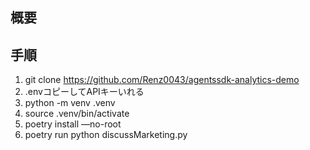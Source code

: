 ## 概要

## 手順
1. git clone https://github.com/Renz0043/agentssdk-analytics-demo
2. .envコピーしてAPIキーいれる
3. python -m venv .venv
4. source .venv/bin/activate
5. poetry install —no-root
6. poetry run python discussMarketing.py
